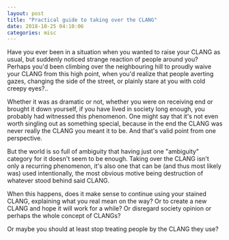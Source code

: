```yaml
---
layout: post
title: "Practical guide to taking over the CLANG"
date: 2018-10-25 04:10:06
categories: misc
---
```


Have you ever been in a situation when you wanted to raise your CLANG as usual,
but suddenly noticed strange reaction of people around you? Perhaps you'd been
climbing over the neighbouring hill to proudly waive your CLANG from this high
point, when you'd realize that people averting gazes, changing the side of the
street, or plainly stare at you with cold creepy eyes?..

<cut/>

Whether it was as dramatic or not, whether you were on receiving end or brought
it down yourself, if you have lived in society long enough, you probably had
witnessed this phenomenon. One might say that it's not even worth singling out
as something special, because in the end the CLANG was never really the CLANG
you meant it to be. And that's valid point from one perspective.

But the world is so full of ambiguity that having just one "ambiguity" category
for it doesn't seem to be enough. Taking over the CLANG isn't only a recurring
phenomenon, it's also one that can be (and thus most likely was) used
intentionally, the most obvious motive being destruction of whatever stood
behind said CLANG.

When this happens, does it make sense to continue using your stained CLANG,
explaining what you real mean on the way? Or to create a new CLANG and hope it
will work for a while? Or disregard society opinion or perhaps the whole concept
of CLANGs?

Or maybe you should at least stop treating people by the CLANG they use?

